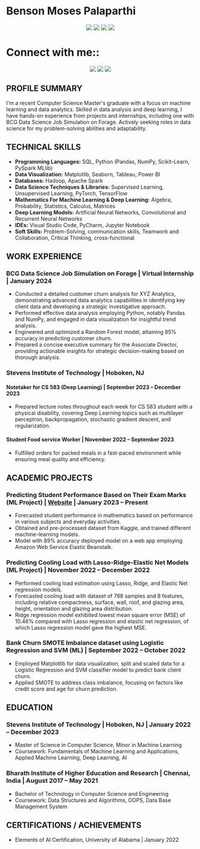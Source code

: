 # Benson Moses Palaparthi

<p align="center">
  <a href="#" target="_blank"><img src="https://img.shields.io/badge/-New Jersey, U.S-0077B5?style=for-the-badge&logo=Location&logoColor=white"/></a>
  <a href="#" target="_blank"><img src="https://img.shields.io/badge/-Data Science, U.S-0077B5?style=for-the-badge&logo=Location&logoColor=white"/></a>
  <a href="#" target="_blank"><img src="https://img.shields.io/badge/-Data / Business Analyst, U.S-0077B5?style=for-the-badge&logo=Location&logoColor=white"/></a>
  <a href="#" target="_blank"><img src="https://img.shields.io/badge/-Machine Learning Engineer, U.S-0077B5?style=for-the-badge&logo=Location&logoColor=white"/></a>

</p>

# Connect with me::
<p align="center">
  <a href="mailto:bpalapar@stevens.edu" target="_blank"><img src="https://img.shields.io/badge/-bpalapar@stevens.edu-0077B5?style=for-the-badge&logo=Gmail&logoColor=white"/></a>
  <a href="tel:+15516976451"><img src="https://img.shields.io/badge/-+1 551--697--6451-0077B5?style=for-the-badge&logo=Phone&logoColor=white"/></a>
  <a href="https://github.com/Bensonmoses?tab=repositories" target="_blank"><img src="https://img.shields.io/badge/-GitHub-000000?style=for-the-badge&logo=GitHub&logoColor=white"/></a>
</p>

## PROFILE SUMMARY
I'm a recent Computer Science Master's graduate with a focus on machine learning and data analytics. Skilled in data analysis and deep learning, I have hands-on experience from projects and internships, including one with BCG Data Science Job Simulation on Forage. Actively seeking roles in data science for my problem-solving abilities and adaptability.

## TECHNICAL SKILLS
- **Programming Languages:** SQL, Python (Pandas, NumPy, Scikit-Learn, PySpark MLlib)
- **Data Visualization:** Matplotlib, Seaborn, Tableau, Power BI
- **Databases:** Hadoop, Apache Spark
- **Data Science Techniques & Libraries:** Supervised Learning, Unsupervised Learning, PyTorch, TensorFlow
- **Mathematics For Machine Learning & Deep Learning:** Algebra, Probability, Statistics, Calculus, Matrices
- **Deep Learning Models:** Artificial Neural Networks, Convolutional and Recurrent Neural Networks
- **IDEs:** Visual Studio Code, PyCharm, Jupyter Notebook
- **Soft Skills:** Problem-Solving, communication skills, Teamwork and Collaboration, Critical Thinking, cross-functional

## WORK EXPERIENCE

### BCG Data Science Job Simulation on Forage | Virtual Internship | January 2024
- Conducted a detailed customer churn analysis for XYZ Analytics, demonstrating advanced data analytics capabilities in identifying key client data and developing a strategic investigative approach.
- Performed effective data analysis employing Python, notably Pandas and NumPy, and engaged in data visualization for insightful trend analysis.
- Engineered and optimized a Random Forest model, attaining 85% accuracy in predicting customer churn.
- Prepared a concise executive summary for the Associate Director, providing actionable insights for strategic decision-making based on thorough analysis.

### Stevens Institute of Technology | Hoboken, NJ
#### Notetaker for CS 583 (Deep Learning) | September 2023 – December 2023
- Prepared lecture notes throughout each week for CS 583 student with a physical disability, covering Deep Learning topics such as multilayer perceptron, backpropagation, stochastic gradient descent, and regularization.

#### Student Food service Worker | November 2022 – September 2023
- Fulfilled orders for packed meals in a fast-paced environment while ensuring meal quality and efficiency.

## ACADEMIC PROJECTS

### Predicting Student Performance Based on Their Exam Marks (ML Project) | [Website](#) | January 2023 – Present
- Forecasted student performance in mathematics based on performance in various subjects and everyday activities.
- Obtained and pre-processed dataset from Kaggle, and trained different machine-learning models.
- Model with 89% accuracy deployed model on a web app employing Amazon Web Service Elastic Beanstalk.

### Predicting Cooling Load with Lasso-Ridge-Elastic Net Models (ML Project) | November 2022 – December 2022
- Performed cooling load estimation using Lasso, Ridge, and Elastic Net regression models.
- Forecasted cooling load with dataset of 768 samples and 8 features, including relative compactness, surface, wall, roof, and glazing area, height, orientation and glazing area distribution.
- Ridge regression model exhibited lowest mean square error (MSE) of 10.46% compared with Lasso regression and elastic net regression, of which Lasso regression model gave the highest MSE.

### Bank Churn SMOTE Imbalance dataset using Logistic Regression and SVM (ML) | September 2022 – October 2022
- Employed Matplotlib for data visualization, split and scaled data for a Logistic Regression and SVM classifier model to predict bank client churn.
- Applied SMOTE to address class imbalance, focusing on factors like credit score and age for churn prediction.

## EDUCATION

### Stevens Institute of Technology | Hoboken, NJ | January 2022 – December 2023
- Master of Science in Computer Science, Minor in Machine Learning
- Coursework: Fundamentals of Machine Learning and Applications, Applied Machine Learning, Deep Learning, AI

### Bharath Institute of Higher Education and Research | Chennai, India | August 2017 – May 2021
- Bachelor of Technology in Computer Science and Engineering
- Coursework: Data Structures and Algorithms, OOPS, Data Base Management System

## CERTIFICATIONS / ACHIEVEMENTS
- Elements of AI Certification, University of Alabama | January 2022
